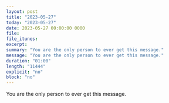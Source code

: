 ```yaml
---
layout: post
title: "2023-05-27"
today: "2023-05-27"
date: 2023-05-27 00:00:00 0000
file:
file_itunes:
excerpt:
summary: "You are the only person to ever get this message."
message: "You are the only person to ever get this message."
duration: "01:00"
length: "11444"
explicit: "no"
block: "no"
---
```

You are the only person to ever get this message.


